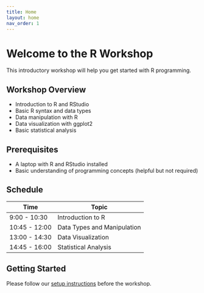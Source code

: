 ```yaml
---
title: Home
layout: home
nav_order: 1
---
```


# Welcome to the R Workshop

This introductory workshop will help you get started with R programming.

## Workshop Overview

- Introduction to R and RStudio
- Basic R syntax and data types
- Data manipulation with R
- Data visualization with ggplot2
- Basic statistical analysis

## Prerequisites

- A laptop with R and RStudio installed
- Basic understanding of programming concepts (helpful but not required)

## Schedule

| Time | Topic |
|------|-------|
| 9:00 - 10:30 | Introduction to R |
| 10:45 - 12:00 | Data Types and Manipulation |
| 13:00 - 14:30 | Data Visualization |
| 14:45 - 16:00 | Statistical Analysis |

## Getting Started

Please follow our [setup instructions](setup.md) before the workshop. 
